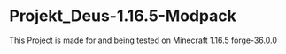 # Projekt_Deus-1.16.5-Modpack

This Project is made for and being tested on Minecraft 1.16.5 forge-36.0.0
